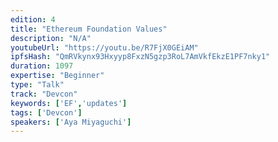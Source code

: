 ```yaml
---
edition: 4
title: "Ethereum Foundation Values"
description: "N/A"
youtubeUrl: "https://youtu.be/R7FjX0GEiAM"
ipfsHash: "QmRVkynx93Hxyyp8FxzN5gzp3RoL7AmVkfEkzE1PF7nky1"
duration: 1097
expertise: "Beginner"
type: "Talk"
track: "Devcon"
keywords: ['EF','updates']
tags: ['Devcon']
speakers: ['Aya Miyaguchi']
---
```

